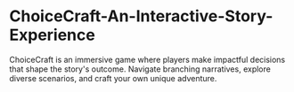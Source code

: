 # ChoiceCraft-An-Interactive-Story-Experience
ChoiceCraft is an immersive game where players make impactful decisions that shape the story's outcome. Navigate branching narratives, explore diverse scenarios, and craft your own unique adventure.

